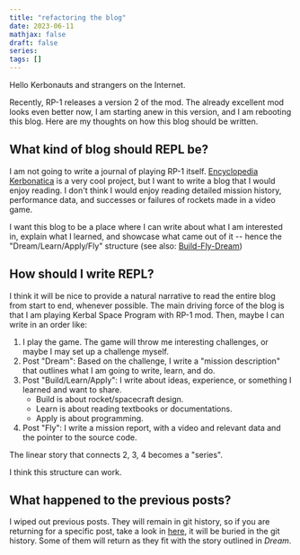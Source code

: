 ```yaml
---
title: "refactoring the blog"
date: 2023-06-11
mathjax: false
draft: false
series:
tags: []
---
```


Hello Kerbonauts and strangers on the Internet.

Recently, RP-1 releases a version 2 of the mod. The already excellent mod looks even better now, I am starting anew in this version, and I am rebooting this blog. Here are my thoughts on how this blog should be written.

## What kind of blog should REPL be?

I am not going to write a journal of playing RP-1 itself. [Encyclopedia Kerbonatica](https://pap1723.github.io/RitS-RP1-MSA/index.html) is a very cool project, but I want to write a blog that I would enjoy reading. I don't think I would enjoy reading detailed mission history, performance data, and successes or failures of rockets made in a video game.

I want this blog to be a place where I can write about what I am interested in, explain what I learned, and showcase what came out of it -- hence the "Dream/Learn/Apply/Fly" structure (see also: [Build-Fly-Dream](https://www.youtube.com/watch?v=23pkcrHggtw))

## How should I write REPL?

I think it will be nice to provide a natural narrative to read the entire blog from start to end, whenever possible. The main driving force of the blog is that I am playing Kerbal Space Program with RP-1 mod. Then, maybe I can write in an order like:

1. I play the game. The game will throw me interesting challenges, or maybe I may set up a challenge myself.
2. Post "Dream": Based on the challenge, I write a "mission description" that outlines what I am going to write, learn, and do.
3. Post "Build/Learn/Apply": I write about ideas, experience, or something I learned and want to share.
    - Build is about rocket/spacecraft design.
    - Learn is about reading textbooks or documentations.
    - Apply is about programming.
4. Post "Fly": I write a mission report, with a video and relevant data and the pointer to the source code.

The linear story that connects 2, 3, 4 becomes a "series".

I think this structure can work.

## What happened to the previous posts?

I wiped out previous posts. They will remain in git history, so if you are returning for a specific post, take a look in [here](https://github.com/RhahiSpace/web-repl), it will be buried in the git history. Some of them will return as they fit with the story outlined in *Dream*.
